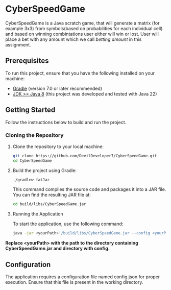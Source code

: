 # CyberSpeedGame

CyberSpeedGame is a Java scratch game, that will generate a matrix (for example 3x3) from symbols(based on probabilities
for each individual cell) and based on winning combintations user either will win or lost.
User will place a bet with any amount which we call *betting amount* in this assignment.

## Prerequisites

To run this project, ensure that you have the following installed on your machine:

- [Gradle](https://gradle.org/install/) (version 7.0 or later recommended)
- [JDK >= Java 8](https://openjdk.java.net/install/) (this project was developed and tested with Java 22)

## Getting Started

Follow the instructions below to build and run the project.

### Cloning the Repository

1. Clone the repository to your local machine:
   ```bash
   git clone https://github.com/DevilDeveloper7/CyberSpeedGame.git
   cd CyberSpeedGame
   ```

2. Build the project using Gradle:
   ```bash
   ./gradlew fatJar
   ```

   This command compiles the source code and packages it into a JAR file. You can find the resulting JAR file at:
   ```bash
   cd build/libs/CyberSpeedGame.jar
   ```
3. Running the Application

   To start the application, use the following command:
    ```bash
    java -jar <yourPath>'/build/libs/CyberSpeedGame.jar --config <yourPath>/config.json --betting-amount 100
   ```

**Replace \<yourPath\> with the path to the directory containing CyberSpeedGame.jar and directory with config.**

## Configuration

The application requires a configuration file named config.json for proper execution. Ensure that this file is present
in the working directory.
